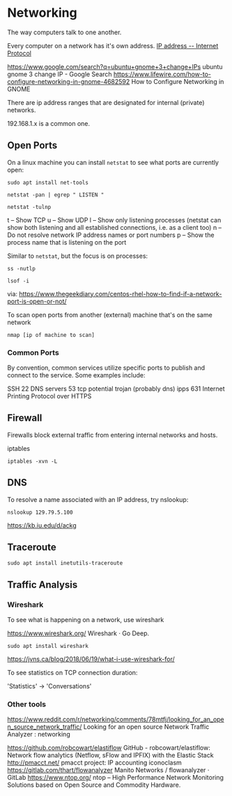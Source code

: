 # Networking

The way computers talk to one another. 

Every computer on a network has it's own address. [IP address -- Internet Protocol](https://en.wikipedia.org/wiki/IP_address)

https://www.google.com/search?q=ubuntu+gnome+3+change+IPs
ubuntu gnome 3 change IP - Google Search
https://www.lifewire.com/how-to-configure-networking-in-gnome-4682592
How to Configure Networking in GNOME

There are ip address ranges that are designated for internal (private) networks.

192.168.1.x is a common one. 


## Open Ports

On a linux machine you can install `netstat` to see what ports are currently open:

    sudo apt install net-tools

    netstat -pan | egrep " LISTEN "
    
    netstat -tulnp
    
t – Show TCP
u – Show UDP
l – Show only listening processes (netstat can show both listening and all established connections, i.e. as a client too)
n – Do not resolve network IP address names or port numbers
p – Show the process name that is listening on the port

Similar to `netstat`, but the focus is on processes:

    ss -nutlp
    
    lsof -i

via: 
https://www.thegeekdiary.com/centos-rhel-how-to-find-if-a-network-port-is-open-or-not/

    
To scan open ports from another (external) machine that's on the same network

    nmap [ip of machine to scan]

### Common Ports

By convention, common services utilize specific ports to publish and connect to the service. Some examples include:

SSH            22
DNS servers    53	 tcp	potential trojan (probably dns)
ipps	       631	        Internet Printing Protocol over HTTPS


## Firewall

Firewalls block external traffic from entering internal networks and hosts. 

iptables

    iptables -xvn -L


## DNS

To resolve a name associated with an IP address, try nslookup:

    nslookup 129.79.5.100

https://kb.iu.edu/d/ackg


## Traceroute

    sudo apt install inetutils-traceroute 


## Traffic Analysis

### Wireshark

To see what is happening on a network, use wireshark

https://www.wireshark.org/
Wireshark · Go Deep.

    sudo apt install wireshark

https://jvns.ca/blog/2018/06/19/what-i-use-wireshark-for/

To see statistics on TCP connection duration:

'Statistics' -> 'Conversations'

### Other tools

https://www.reddit.com/r/networking/comments/78mtfj/looking_for_an_open_source_network_traffic/
Looking for an open source Network Traffic Analyzer : networking

https://github.com/robcowart/elastiflow
GitHub - robcowart/elastiflow: Network flow analytics (Netflow, sFlow and IPFIX) with the Elastic Stack
http://pmacct.net/
pmacct project: IP accounting iconoclasm
https://gitlab.com/thart/flowanalyzer
Manito Networks / flowanalyzer · GitLab
https://www.ntop.org/
ntop – High Performance Network Monitoring Solutions based on Open Source and Commodity Hardware.


